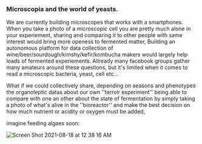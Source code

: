 ### Microscopia and the world of yeasts.

We are currently building microscopes that works with a smartphones. When you take a photo of a microscopic cell you are pretty much alone in your experiement, sharing and comparing it to other people with same interest would bring more openess to fermented matter, Building an autonomous platform for data collection of wine/beer/sourdough/kimshy/kefir/kombucha makers would largely help loads of fermented experiements. Allready many facebook groups gather many amateurs around these questions, but it's limited when it comes to read a microscopic bacteria, yeast, cell etc...

What if we could collectively share, depending on seasons and phenotypes the organoleptic datas about our own ''terroir experiment'' being able to compare with one an other about the state of fermentation by simply taking a photo of what's alive in the ''bioreactor'' and make the best decision on how much nutrient or acidity or oxygen must be added, 


imagine feeding algaes soon:

![Screen Shot 2021-08-18 at 12 38 16 AM](https://user-images.githubusercontent.com/86488172/129809877-0939a201-d06c-49f8-9c6d-56cbbe6939bc.png)
